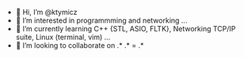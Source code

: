 - 👋 Hi, I’m @ktymicz
- 👀 I’m interested in programmming and networking ...
- 🌱 I’m currently learning C++ {STL, ASIO, FLTK}, Networking TCP/IP suite, Linux (terminal, vim) ...
- 💞️ I’m looking to collaborate on .* .* = .*

<!---
ktymicz/ktymicz is a ✨ special ✨ repository because its `README.md` (this file) appears on your GitHub profile.
You can click the Preview link to take a look at your changes.
--->
